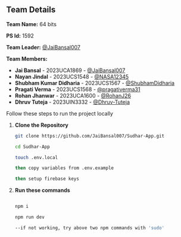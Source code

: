 ## Team Details
 
**Team Name:** 64 bits

**PS Id:** 1592
 
**Team Leader:** [@JaiBansal007](https://github.com/JaiBansal007)
 
**Team Members:**
 
 
- **Jai Bansal** - 2023UCA1869 - [@JaiBansal007](https://github.com/JaiBansal007)
- **Nayan Jindal** - 2023UCS1548 - [@NASA12345](https://github.com/NASA12345)
- **Shubham Kumar Didharia** - 2023UCS1567 - [@ShubhamDidharia](https://github.com/ShubhamDidharia)
- **Pragati Verma** - 2023UCS1568 - [@pragativerma31](https://github.com/pragativerma31)
- **Rohan Jhanwar** - 2023UCA1600 - [@RohanJ26](https://github.com/RohanJ26)
- **Dhruv Tuteja** - 2023UIN3332 - [@Dhruv-Tuteja](https://github.com/Dhruv-Tuteja)
  
Follow these steps to run the project locally

1. **Clone the Repository**
   ```bash
   git clone https://github.com/JaiBansal007/Sudhar-App.git

   cd Sudhar-App

   touch .env.local

   then copy variables from .env.example
   
   then setup firebase keys

2. **Run these commands**
    ```bash

    npm i

    npm run dev

   --if not working, try above two npm commands with 'sudo'
